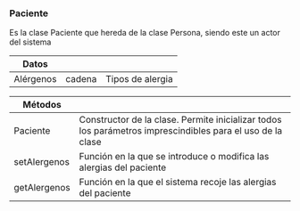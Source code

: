 ### Paciente
Es la clase Paciente que hereda de la clase Persona, siendo este un actor del sistema

| Datos  |||
| -------|------- |---|
| Alérgenos | cadena |Tipos de alergia|

| Métodos  ||
| -------|------- |
|Paciente|Constructor de la clase. Permite inicializar todos los parámetros imprescindibles para el uso de la clase|
|setAlergenos|Función en la que se introduce o modifica las alergias del paciente|
|getAlergenos|Función en la que el sistema recoje las alergias del paciente|
